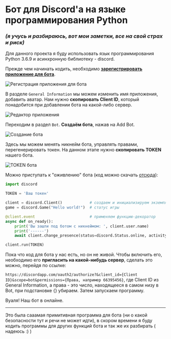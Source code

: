 # Бот для Discord'а  на языке программирования Python 
### _(я учусь и разбираюсь, вот мои заметки, все на свой страх и риск)_


Для данного проекта я буду использовать язык программирования Python 3.6.9 и асинхронную библиотеку - discord. 

Прежде чем начинать кодить, необходимо **[зарегистрировать приложение для бота](https://discordapp.com/developers/applications/)**.

![Регистрация приложения для бота](https://cdn.discordapp.com/attachments/695389762034597980/695931909649334312/github1.png)

В разделе `General Information` мы можем изменить имя приложения, добавить аватар. Нам нужно **скопировать Client ID**, 
который понадобится при добавлении бота на какой-либо сервер.

![Редактор приложения](https://cdn.discordapp.com/attachments/695389762034597980/695934499308961792/github3.png)

Переходим в раздел `Bot`. **Создаём бота**, нажав на Add Bot.

![Создание бота](https://cdn.discordapp.com/attachments/695389762034597980/695936691961200670/github4.png)

Здесь мы можем менять никнейм бота, управлять правами, перегенерировать токен. На данном этапе нужно 
**скопировать TOKEN** нашего бота.

![TOKEN бота](https://cdn.discordapp.com/attachments/695389762034597980/695940917617492018/github5.png)

Можно приступать к "оживлению" бота (код можно скачать [отсюда](https://github.com/Rakabidaasta/discord_python_ru/blob/master/example_1.py)):

```python
import discord

TOKEN = 'Ваш токен'

client = discord.Client()            # создаем и инициализируем экземпляр класса discord.Client
game = discord.Game("Hello world!")  # статус игры

@client.event                        # применяем функцию-декоратор
async def on_ready():
    print('Вы зашли под ботом с никнеймом: ', client.user.name)
    print('------')
    await client.change_presence(status=discord.Status.online, activity=game)

client.run(TOKEN)


```
Пока что код для бота у нас есть, но он не живой. Чтобы включить его, необходимо его **пригласить на какой-нибудь сервер**, 
сделать это можно, перейдя по ссылке: 

` https://discordapp.com/oauth2/authorize?&client_id={Client ID}&scope=bot&permissions={Права, например 66395456} `, где 
Сlient ID из General Information, а права - это число, находящееся в самом низу в Bot, при подстановке {} убираем.  Затем 
запускаем программу. 

Вуаля! Наш бот в онлайне.

---

Это была сааамая примитивная программа для бота (ни о какой безопасности тут и речи не может идти), в скором времени я буду 
кодить программы для других функций бота и так же их разбирать ( надеюсь :) )
